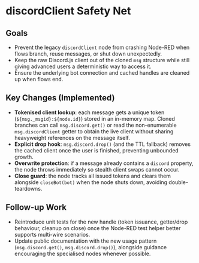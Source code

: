 # discordClient Safety Net

## Goals
- Prevent the legacy `discordClient` node from crashing Node-RED when flows branch, reuse messages, or shut down unexpectedly.
- Keep the raw Discord.js client out of the cloned `msg` structure while still giving advanced users a deterministic way to access it.
- Ensure the underlying bot connection and cached handles are cleaned up when flows end.

## Key Changes (Implemented)
- **Tokenised client lookup**: each message gets a unique token (`${msg._msgid}:${node.id}`) stored in an in-memory map. Cloned branches can call `msg.discord.get()` or read the non-enumerable `msg.discordClient` getter to obtain the live client without sharing heavyweight references on the message itself.
- **Explicit drop hook**: `msg.discord.drop()` (and the TTL fallback) removes the cached client once the user is finished, preventing unbounded growth.
- **Overwrite protection**: if a message already contains a `discord` property, the node throws immediately so stealth client swaps cannot occur.
- **Close guard**: the node tracks all issued tokens and clears them alongside `closeBot(bot)` when the node shuts down, avoiding double-teardowns.

## Follow-up Work
- Reintroduce unit tests for the new handle (token issuance, getter/drop behaviour, cleanup on close) once the Node-RED test helper better supports multi-wire scenarios.
- Update public documentation with the new usage pattern (`msg.discord.get()`, `msg.discord.drop()`), alongside guidance encouraging the specialised nodes whenever possible.
